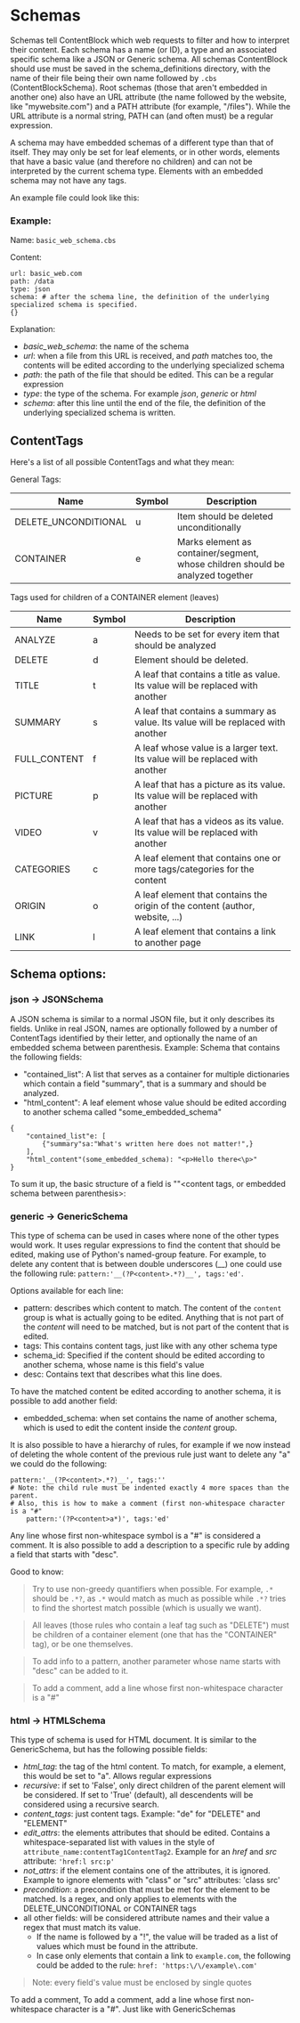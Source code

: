 # Schemas
Schemas tell ContentBlock which web requests to filter and how to interpret their content.
Each schema has a name (or ID), a type and an associated specific schema like a JSON or Generic schema.
All schemas ContentBlock should use must be saved in the schema_definitions directory, with the name of their file
being their own name followed by `.cbs` (ContentBlockSchema). Root schemas (those that aren't embedded in another one)
also have an URL attribute (the name followed by the website, like "mywebsite.com") and a PATH attribute (for example, "/files").
While the URL attribute is a normal string, PATH can (and often must) be a regular expression.

A schema may have embedded schemas of a different type than that of itself. They may only be set for leaf elements,
or in other words, elements that have a basic value (and therefore no children) and can not be interpreted by
the current schema type. Elements with an embedded schema may not have any tags.

An example file could look like this:

### Example:
Name:
`basic_web_schema.cbs`

Content:

```
url: basic_web.com
path: /data
type: json
schema: # after the schema line, the definition of the underlying specialized schema is specified.
{}
```

Explanation:
* _basic_web_schema_: the name of the schema
* _url_: when a file from this URL is received, and _path_ matches too, the contents will be edited according to the underlying specialized schema
* _path_: the path of the file that should be edited. This can be a regular expression
* _type_: the type of the schema. For example _json_, _generic_ or _html_
* _schema_: after this line until the end of the file, the definition of the underlying specialized schema is written.

## ContentTags
Here's a list of all possible ContentTags and what they mean:

General Tags:

| Name                 | Symbol | Description |
|----------------------|-----------|------------|
| DELETE_UNCONDITIONAL | u | Item should be deleted unconditionally |
| CONTAINER            | e | Marks element as container/segment, whose children should be analyzed together |

Tags used for children of a CONTAINER element (leaves)

| Name         | Symbol | Description                                                                      |
|--------------|--------|----------------------------------------------------------------------------------|
| ANALYZE      | a      | Needs to be set for every item that should be analyzed                           |
| DELETE       | d      | Element should be deleted.                                                       |
| TITLE        | t      | A leaf that contains a title as value. Its value will be replaced with another   |
| SUMMARY      | s      | A leaf that contains a summary as value. Its value will be replaced with another |
| FULL_CONTENT | f      | A leaf whose value is a larger text. Its value will be replaced with another     |
| PICTURE      | p      | A leaf that has a picture as its value. Its value will be replaced with another  |
| VIDEO        | v      | A leaf that has a videos as its value. Its value will be replaced with another   |
| CATEGORIES   | c      | A leaf element that contains one or more tags/categories for the content         |
| ORIGIN       | o      | A leaf element that contains the origin of the content (author, website, ...)    |
| LINK         | l      | A leaf element that contains a link to another page                              |

## Schema options:
### json -> JSONSchema
A JSON schema is similar to a normal JSON file, but it only describes its fields. Unlike in real JSON, names are optionally followed
by a number of ContentTags identified by their letter, and optionally the name of an embedded schema between parenthesis.
Example: Schema that contains the following fields:
* "contained_list": A list that serves as a container for multiple dictionaries which contain a field "summary", that is a summary and should be analyzed.
* "html_content": A leaf element whose value should be edited according to another schema called "some_embedded_schema"

```
{
    "contained_list"e: [
        {"summary"sa:"What's written here does not matter!",}
    ],
    "html_content"(some_embedded_schema): "<p>Hello there<\p>"
}
```

To sum it up, the basic structure of a field is "<name>"<content tags, or embedded schema between parenthesis>: <value>


### generic -> GenericSchema
This type of schema can be used in cases where none of the other types would work. It uses regular expressions to find the content that should be edited, making use of Python's named-group feature.
For example, to delete any content that is between double underscores (__) one could use the following rule: `pattern:'__(?P<content>.*?)__', tags:'ed'`.

Options available for each line:
* pattern: describes which content to match. The content of the `content` group is what is actually going to be edited. Anything that is not part of the _content_ will need to be matched, but is not part of the content that is edited.
* tags: This contains content tags, just like with any other schema type
* schema_id: Specified if the content should be edited according to another schema, whose name is this field's value
* desc: Contains text that describes what this line does.

To have the matched content be edited according to another schema, it is possible to add another field:
* embedded_schema: when set contains the name of another schema, which is used to edit the content inside the _content_ group.

It is also possible to have a hierarchy of rules, for example if we now instead of deleting the whole content of the previous rule just want to delete any "a" we could do the following:
````
pattern:'__(?P<content>.*?)__', tags:''
# Note: the child rule must be indented exactly 4 more spaces than the parent.
# Also, this is how to make a comment (first non-whitespace character is a "#"
    pattern:'(?P<content>a*)', tags:'ed'
````

Any line whose first non-whitespace symbol is a "#" is considered a comment. It is also possible to add a description to a specific rule by adding a field that starts with "desc".

Good to know:
> Try to use non-greedy quantifiers when possible. For example, `.*` should be `.*?`, as `.*` would match as much as possible while `.*?` tries to find the shortest match possible (which is usually we want).

> All leaves (those rules who contain a leaf tag such as "DELETE") must be children of a container element (one that has the "CONTAINER" tag), or be one themselves.

> To add info to a pattern, another parameter whose name starts with "desc" can be added to it.

> To add a comment, add a line whose first non-whitespace character is a "#"


### html -> HTMLSchema
This type of schema is used for HTML document. It is similar to the GenericSchema, but has the following possible fields:
* _html\_tag_: the tag of the html content. To match, for example, a <a></a> element, this would be set to "a". Allows regular expressions
* _recursive_: if set to 'False', only direct children of the parent element will be considered. If set to 'True' (default), all descendents will be considered using a recursive search.
* _content\_tags_: just content tags. Example: "de" for "DELETE" and "ELEMENT"
* _edit\_attrs_: the elements attributes that should be edited. Contains a whitespace-separated list with values in the style of `attribute_name:contentTag1ContentTag2`. Example for an _href_ and _src_ attribute: `'href:l src:p'`
* _not\_attrs_: if the element contains one of the attributes, it is ignored. Example to ignore elements with "class" or "src" attributes: 'class src'
* _precondition_: a precondition that must be met for the element to be matched. Is a regex, and only applies to elements with the DELETE_UNCONDITIONAL or CONTAINER tags
* all other fields: will be considered attribute names and their value a regex that must match its value.
  * If the name is followed by a "!", the value will be traded as a list of values which must be found in the attribute.
  * In case only elements that contain a link to `example.com`, the following could be added to the rule: `href: 'https:\/\/example\.com'`

> Note: every field's value must be enclosed by single quotes

To add a comment, To add a comment, add a line whose first non-whitespace character is a "#". Just like with GenericSchemas